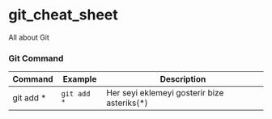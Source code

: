 # git_cheat_sheet
All about Git


### Git Command

| Command       | Example                     | Description                                                                                                                 |
| ------------- | --------------------------- | --------------------------------------------------------------------------------------------------------------------------- |
| git add *      | `git add *`      | Her seyi eklemeyi gosterir bize asteriks(*)                                                                  |
